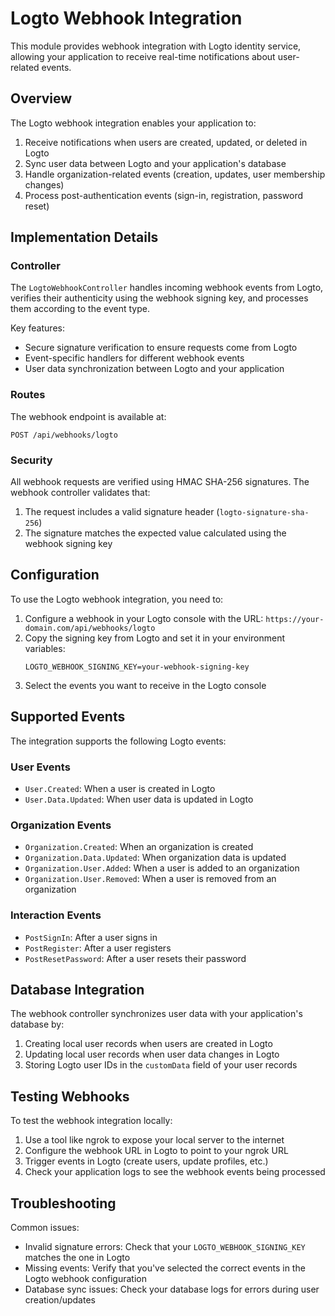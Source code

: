 # Logto Webhook Integration

This module provides webhook integration with Logto identity service, allowing your application to receive real-time notifications about user-related events.

## Overview

The Logto webhook integration enables your application to:

1. Receive notifications when users are created, updated, or deleted in Logto
2. Sync user data between Logto and your application's database
3. Handle organization-related events (creation, updates, user membership changes)
4. Process post-authentication events (sign-in, registration, password reset)

## Implementation Details

### Controller

The `LogtoWebhookController` handles incoming webhook events from Logto, verifies their authenticity using the webhook signing key, and processes them according to the event type.

Key features:
- Secure signature verification to ensure requests come from Logto
- Event-specific handlers for different webhook events
- User data synchronization between Logto and your application

### Routes

The webhook endpoint is available at:
```
POST /api/webhooks/logto
```

### Security

All webhook requests are verified using HMAC SHA-256 signatures. The webhook controller validates that:
1. The request includes a valid signature header (`logto-signature-sha-256`)
2. The signature matches the expected value calculated using the webhook signing key

## Configuration

To use the Logto webhook integration, you need to:

1. Configure a webhook in your Logto console with the URL: `https://your-domain.com/api/webhooks/logto`
2. Copy the signing key from Logto and set it in your environment variables:
   ```
   LOGTO_WEBHOOK_SIGNING_KEY=your-webhook-signing-key
   ```
3. Select the events you want to receive in the Logto console

## Supported Events

The integration supports the following Logto events:

### User Events
- `User.Created`: When a user is created in Logto
- `User.Data.Updated`: When user data is updated in Logto

### Organization Events
- `Organization.Created`: When an organization is created
- `Organization.Data.Updated`: When organization data is updated
- `Organization.User.Added`: When a user is added to an organization
- `Organization.User.Removed`: When a user is removed from an organization

### Interaction Events
- `PostSignIn`: After a user signs in
- `PostRegister`: After a user registers
- `PostResetPassword`: After a user resets their password

## Database Integration

The webhook controller synchronizes user data with your application's database by:
1. Creating local user records when users are created in Logto
2. Updating local user records when user data changes in Logto
3. Storing Logto user IDs in the `customData` field of your user records

## Testing Webhooks

To test the webhook integration locally:
1. Use a tool like ngrok to expose your local server to the internet
2. Configure the webhook URL in Logto to point to your ngrok URL
3. Trigger events in Logto (create users, update profiles, etc.)
4. Check your application logs to see the webhook events being processed

## Troubleshooting

Common issues:
- Invalid signature errors: Check that your `LOGTO_WEBHOOK_SIGNING_KEY` matches the one in Logto
- Missing events: Verify that you've selected the correct events in the Logto webhook configuration
- Database sync issues: Check your database logs for errors during user creation/updates
